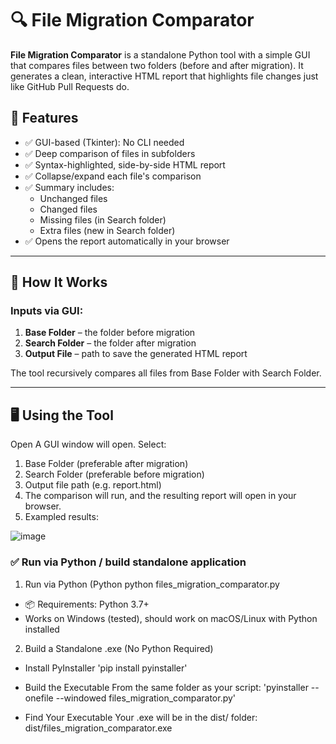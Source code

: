# 🔍 File Migration Comparator

**File Migration Comparator** is a standalone Python tool with a simple GUI that compares files between two folders (before and after migration). It generates a clean, interactive HTML report that highlights file changes just like GitHub Pull Requests do.

## 🚀 Features

- ✅ GUI-based (Tkinter): No CLI needed
- ✅ Deep comparison of files in subfolders
- ✅ Syntax-highlighted, side-by-side HTML report
- ✅ Collapse/expand each file's comparison
- ✅ Summary includes:
  - Unchanged files
  - Changed files
  - Missing files (in Search folder)
  - Extra files (new in Search folder)
- ✅ Opens the report automatically in your browser

---

## 📂 How It Works

### **Inputs via GUI:**
1. **Base Folder** – the folder before migration
2. **Search Folder** – the folder after migration
3. **Output File** – path to save the generated HTML report

The tool recursively compares all files from Base Folder with Search Folder.

---

## 🖥️ Using the Tool
Open 
A GUI window will open. Select:
1. Base Folder (preferable after migration)
2. Search Folder (preferable before migration)
3. Output file path (e.g. report.html)
4. The comparison will run, and the resulting report will open in your browser.
5. Exampled results:
   
![image](https://github.com/user-attachments/assets/b53b6ce1-0411-4ec3-8288-c91ad168f2bb)


### ✅ Run via Python / build standalone application

1. Run via Python (Python 
python files_migration_comparator.py

- 📦 Requirements: Python 3.7+
- Works on Windows (tested), should work on macOS/Linux with Python installed

2. Build a Standalone .exe (No Python Required)

- Install PyInstaller
'pip install pyinstaller'

- Build the Executable
From the same folder as your script:
'pyinstaller --onefile --windowed files_migration_comparator.py'
- Find Your Executable
Your .exe will be in the dist/ folder:
dist/files_migration_comparator.exe
